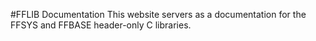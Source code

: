 #FFLIB Documentation
This website servers as a documentation for the FFSYS and FFBASE header-only C libraries.
